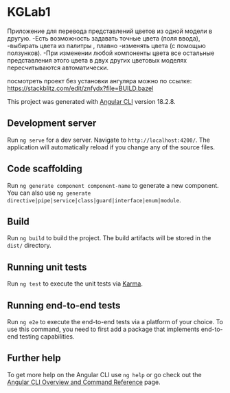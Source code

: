 # KGLab1
Приложение для перевода представлений цветов из  одной модели в другую.
-Есть возможность задавать точные цвета (поля
ввода), 
-выбирать цвета из палитры , плавно
-изменять цвета (с помощью ползунков).
-При изменении любой компоненты цвета все остальные представления этого
цвета в двух других цветовых моделях пересчитываются автоматически.

посмотреть проект без установки ангуляра можно по ссылке:
https://stackblitz.com/edit/znfydx?file=BUILD.bazel


This project was generated with [Angular CLI](https://github.com/angular/angular-cli) version 18.2.8.

## Development server

Run `ng serve` for a dev server. Navigate to `http://localhost:4200/`. The application will automatically reload if you change any of the source files.

## Code scaffolding

Run `ng generate component component-name` to generate a new component. You can also use `ng generate directive|pipe|service|class|guard|interface|enum|module`.

## Build

Run `ng build` to build the project. The build artifacts will be stored in the `dist/` directory.

## Running unit tests

Run `ng test` to execute the unit tests via [Karma](https://karma-runner.github.io).

## Running end-to-end tests

Run `ng e2e` to execute the end-to-end tests via a platform of your choice. To use this command, you need to first add a package that implements end-to-end testing capabilities.

## Further help

To get more help on the Angular CLI use `ng help` or go check out the [Angular CLI Overview and Command Reference](https://angular.dev/tools/cli) page.
